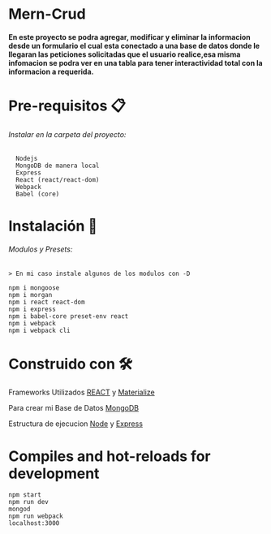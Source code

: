 # Mern-Crud
   #### En este proyecto se podra agregar, modificar y eliminar la informacion desde un formulario el cual esta conectado a una base de datos donde le llegaran las peticiones       solicitadas que el usuario realice,esa misma infomacion se podra ver en una tabla para tener interactividad total con la  informacion a requerida.

# Pre-requisitos 📋
###### Instalar en la carpeta del proyecto:
      
      Nodejs 
      MongoDB de manera local
      Express
      React (react/react-dom)
      Webpack 
      Babel (core)
       
# Instalación 🔧
   ###### Modulos y Presets:
    > En mi caso instale algunos de los modulos con -D
    
    npm i mongoose 
    npm i morgan 
    npm i react react-dom
    npm i express
    npm i babel-core preset-env react
    npm i webpack 
    npm i webpack cli

# Construido con 🛠️

   Frameworks Utilizados [REACT](https://reactjs.org/) y [Materialize](https://materializecss.com/)
   
   Para crear mi Base de Datos [MongoDB](https://www.mongodb.com/) 
   
   Estructura de ejecucion [Node](https://nodejs.org/en/) y [Express](https://expressjs.com/) 
   
# Compiles and hot-reloads for development
    
    npm start
    npm run dev
    mongod 
    npm run webpack 
    localhost:3000
    
